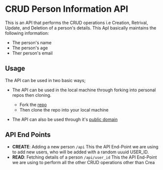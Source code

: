 # CRUD Person Information API
This is an API that performs the CRUD operations i.e Creation, Retrival, Update, and Deletion of a person's details.
This ApI basically maintains the following information:
- The person's name
- The person's age
- Ther person's email

## Usage
The API can be used in two basic ways;
- The API can be used in the local machine through forking into personal repos then cloning.
    - Fork the [repo](https://github.com/atonya-bravin/HNGx-backend-track)
    - Then clone the repo into your local machine

- The API can also be used through it's [public domain]()

## API End Points
- **CREATE**: Adding a new person ```/api```
  This the API End-Point we are using to add new users, who will be added with a random uuuid USER_ID.
- **READ**: Fetching details of a person ```/api/user_id```
  This the API End-Point we are using to perform all the other CRUD operations other than Crea